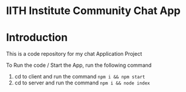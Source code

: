# IITH Institute Community Chat App

# Introduction
This is a code repository for my chat Application Project

To Run the code / Start the App, run the following command
 1. cd to client and run the command `npm i && npm start`
 2. cd to server and run the command `npm i && node index`




